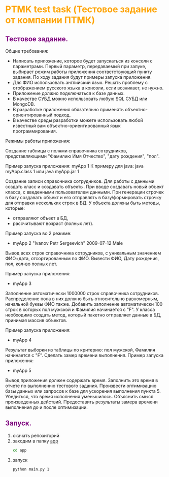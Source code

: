 # <span style="color:orange">  PTMK test task (Тестовое задание от компании ПТМК)</span>

## <span style="color:purple">Тестовое задание.</span>

Общие требования:
- Написать приложение, которое будет запускаться из консоли с параметрами. Первый параметр, передаваемый при запуке, выбирает режим работы приложения соответствующий пункту задания. По ходу задания будут примеры запуска приложения.
- Для ФИО использовать английский язык. Решать проблему с отображением русского языка в консоли, если возникает, не нужно.
- Приложение должно подключаться к базе данных.
- В качестве СУБД можно использовать любую SQL СУБД или MongoDB.
- В разработке приложения обязательно применять объектно-ориентированный подход.
- В качестве среды разработки можете использовать любой известный вам объектно-ориентированный язык программирования.

Режимы работы приложения:

Создание таблицы с полями справочника сотрудников, представляющими "Фамилию Имя Отчество", "дату рождения", "пол".

Пример запуска приложения:
myApp 1
К примеру для java:
java myApp.class 1 или java myApp.jar 1

Создание записи справочника сотрудников.
Для работы с данными создать класс и создавать объекты. При вводе создавать новый объект класса, с введенными пользователем данными.
При генерации строчек в базу создавать объект и его отправлять в базу/формировать строчку для отправки нескольких строк в БД.
У объекта должны быть методы, которые:
- отправляют объект в БД,
- рассчитывают возраст (полных лет).

Пример запуска во 2 режиме:
- myApp 2 
"Ivanov Petr Sergeevich" 2009-07-12 Male

Вывод всех строк справочника сотрудников, с уникальным значением ФИО+дата, отсортированным по ФИО. Вывести ФИО, Дату рождения, пол, кол-во полных лет.

Пример запуска приложения:
- myApp 3

Заполнение автоматически 1000000 строк справочника сотрудников. Распределение пола в них должно быть относительно равномерным, начальной буквы ФИО также.
Добавить заполнение автоматически 100 строк в которых пол мужской и Фамилия начинается с "F".
У класса необходимо создать метод, который пакетно отправляет данные в БД, принимая массив объектов.

Пример запуска приложения:
- myApp 4

Результат выборки из таблицы по критерию: пол мужской, Фамилия начинается с "F". Сделать замер времени выполнения.
Пример запуска приложения:

- myApp 5

Вывод приложения должен содержать время. Заполнить это время в отчете по выполнению тестового задания.
Произвести оптимизацию базы данных или запросов к базе для ускорения выполнения пункта 5. 
Убедиться, что время исполнения уменьшилось. 
Объяснить смысл произведенных действий. 
Предоставить результаты замера времени выполнения до и после оптимизации.

## <span style="color:purple">Запуск.</span>
1. скачать репозиторий 
2. заходим в папку [app](app)
   ```bash
   cd app 
   ```
3. запуск
   ```commandline
   python main.py 1 
   ```
